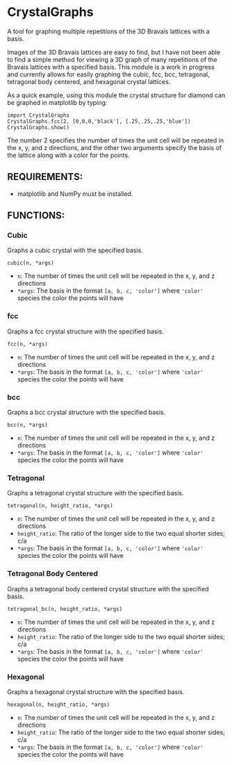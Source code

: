 # CrystalGraphs

A tool for graphing multiple repetitions of the 3D Bravais lattices with a basis.

Images of the 3D Bravais lattices are easy to find, but I have not been able to find a simple method for viewing a 3D graph of many repetitions of the Bravais lattices with a specified basis. This module is a work in progress and currently allows for easily graphing the cubic, fcc, bcc, tetragonal, tetragonal body centered, and hexagonal crystal lattices.

As a quick example, using this module the crystal structure for diamond can be graphed in matplotlib by typing:

```
import CrystalGraphs
CrystalGraphs.fcc(2, [0,0,0,'black'], [.25,.25,.25,'blue'])
CrystalGraphs.show()
```


The number 2 specifies the number of times the unit cell will be repeated in the x, y, and z directions, and the other two arguments specify the basis of the lattice along with a color for the points.

## REQUIREMENTS:

- matplotlib and NumPy must be installed.

## FUNCTIONS:

### Cubic
Graphs a cubic crystal with the specified basis.

`cubic(n, *args)`
- `n`: The number of times the unit cell will be repeated in the x, y, and z directions
- `*args`: The basis in the format `[a, b, c, 'color']` where `'color'` species the color the points will have

### fcc
Graphs a fcc crystal structure with the specified basis.

`fcc(n, *args)`
- `n`: The number of times the unit cell will be repeated in the x, y, and z directions
- `*args`: The basis in the format `[a, b, c, 'color']` where `'color'` species the color the points will have

### bcc
Graphs a bcc crystal structure with the specified basis.

`bcc(n, *args)`
- `n`: The number of times the unit cell will be repeated in the x, y, and z directions
- `*args`: The basis in the format `[a, b, c, 'color']` where `'color'` species the color the points will have

### Tetragonal
Graphs a tetragonal crystal structure with the specified basis.

`tetragonal(n, height_ratio, *args)`
- `n`: The number of times the unit cell will be repeated in the x, y, and z directions
- `height_ratio`: The ratio of the longer side to the two equal shorter sides; c/a
- `*args`: The basis in the format `[a, b, c, 'color']` where `'color'` species the color the points will have

### Tetragonal Body Centered
Graphs a tetragonal body centered crystal structure with the specified basis.

`tetragonal_bc(n, height_ratio, *args)`
- `n`: The number of times the unit cell will be repeated in the x, y, and z directions
- `height_ratio`: The ratio of the longer side to the two equal shorter sides; c/a
- `*args`: The basis in the format `[a, b, c, 'color']` where `'color'` species the color the points will have

### Hexagonal
Graphs a hexagonal crystal structure with the specified basis.

`hexagonal(n, height_ratio, *args)`
- `n`: The number of times the unit cell will be repeated in the x, y, and z directions
- `height_ratio`: The ratio of the longer side to the two equal shorter sides; c/a
- `*args`: The basis in the format `[a, b, c, 'color']` where `'color'` species the color the points will have
